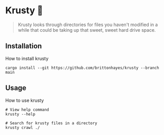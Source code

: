 # Krusty 🦀

> Krusty looks through directories for files you haven't modified in a while
> that could be taking up that sweet, sweet hard drive space.

## Installation

How to install krusty

```shell
cargo install --git https://github.com/brittonhayes/krusty --branch main
```

## Usage

How to use krusty

```shell
# View help command
krusty --help

# Search for krusty files in a directory
krusty crawl ./
```

